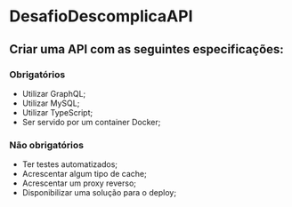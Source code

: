 # DesafioDescomplicaAPI

## Criar uma API com as seguintes especificações:
### Obrigatórios
-  Utilizar GraphQL;
-  Utilizar MySQL;
-  Utilizar TypeScript;
-  Ser servido por um container Docker;

### Não obrigatórios
-  Ter testes automatizados;
-  Acrescentar algum tipo de cache;
-  Acrescentar um proxy reverso;
-  Disponibilizar uma solução para o deploy;
